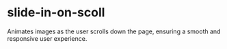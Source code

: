 # slide-in-on-scoll

Animates images as the user scrolls down the page, ensuring a smooth and responsive user experience.
